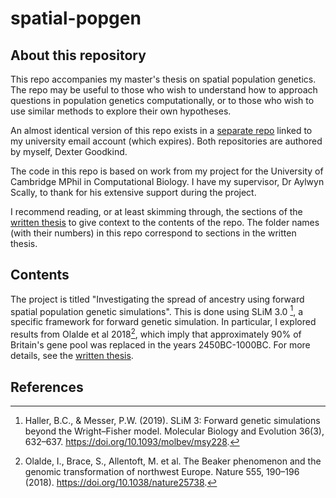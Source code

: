 # spatial-popgen

## About this repository 
This repo accompanies my master's thesis on spatial population genetics. The repo may be useful to those who wish to understand how to approach questions in population genetics computationally, or to those who wish to use similar methods to explore their own hypotheses.

An almost identical version of this repo exists in a [separate repo](https://github.com/dg622cam/thesis_code) linked to my university email account (which expires). Both repositories are authored by myself, Dexter Goodkind. 

The code in this repo is based on work from my project for the University of Cambridge MPhil in Computational Biology. I have my supervisor, Dr Aylwyn Scally, to thank for his extensive support during the project. 

I recommend reading, or at least skimming through, the sections of the [written thesis](/thesis_written.pdf) to give context to the contents of the repo. The folder names (with their numbers) in this repo correspond to sections in the written thesis. 


## Contents
The project is titled "Investigating the spread of ancestry using forward spatial population genetic simulations". This is done using SLiM 3.0 [^1], a specific framework for forward genetic simulation. In particular, I explored results from Olalde et al 2018[^2], which imply that approximately 90% of Britain's gene pool was replaced in the years 2450BC-1000BC. For more details, see the [written thesis](/thesis_written.pdf).

## References

[^1]: Haller, B.C., & Messer, P.W. (2019). SLiM 3: Forward genetic simulations beyond the Wright–Fisher model. Molecular Biology and Evolution 36(3), 632–637. https://doi.org/10.1093/molbev/msy228.
[^2]: Olalde, I., Brace, S., Allentoft, M. et al. The Beaker phenomenon and the genomic transformation of northwest Europe. Nature 555, 190–196 (2018). https://doi.org/10.1038/nature25738. 
